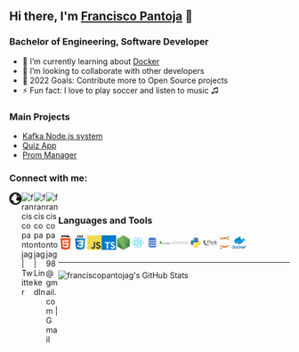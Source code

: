 ## Hi there, I'm <strong>[Francisco Pantoja](https://franciscopantojag.me/)</strong> 👋 

### Bachelor of Engineering, Software Developer

- 🌱 I’m currently learning about [Docker](https://www.docker.com/) 
- 👯 I’m looking to collaborate with other developers
- 🥅 2022 Goals: Contribute more to Open Source projects
- ⚡ Fun fact: I love to play soccer and listen to music ♫

### Main Projects
 - [Kafka Node.js system](https://github.com/franciscopantojag/kafka-nodejs)
 - [Quiz App](https://github.com/franciscopantojag/quiz-app)
 - [Prom Manager](https://github.com/franciscopantojag/prom_manager)

### Connect with me:

[<img align="left" sty alt="franciscopantojag.me" width="22px" src="https://raw.githubusercontent.com/iconic/open-iconic/master/svg/globe.svg" />][website]
[<img align="left" alt="franciscopantojag | Twitter" width="22px" src="https://cdn.jsdelivr.net/npm/simple-icons@v3/icons/twitter.svg" />][twitter]
[<img align="left" alt="franciscopantojag | LinkedIn" width="22px" src="https://cdn.jsdelivr.net/npm/simple-icons@v3/icons/linkedin.svg" />][linkedin]
[<img align="left" style="filter: invert(0)" alt="franciscopantojag98@gmail.com | Gmail" width="22px" src="https://simpleicons.org/icons/gmail.svg" />][email]

<br />

### Languages and Tools

<img align="left" alt="HTML5" width="26px" src="https://raw.githubusercontent.com/github/explore/80688e429a7d4ef2fca1e82350fe8e3517d3494d/topics/html/html.png" />
<img align="left" alt="CSS3" width="26px" src="https://raw.githubusercontent.com/github/explore/80688e429a7d4ef2fca1e82350fe8e3517d3494d/topics/css/css.png" />
<img align="left" alt="JavaScript" width="26px" src="https://raw.githubusercontent.com/github/explore/80688e429a7d4ef2fca1e82350fe8e3517d3494d/topics/javascript/javascript.png" />
<img align="left" alt="TypeScript" width="26px" src="https://raw.githubusercontent.com/github/explore/80688e429a7d4ef2fca1e82350fe8e3517d3494d/topics/typescript/typescript.png" />
<img align="left" alt="Node.js" width="26px" src="https://raw.githubusercontent.com/github/explore/80688e429a7d4ef2fca1e82350fe8e3517d3494d/topics/nodejs/nodejs.png" />
<img align="left" alt="React" width="26px" src="https://raw.githubusercontent.com/github/explore/80688e429a7d4ef2fca1e82350fe8e3517d3494d/topics/react/react.png" />
<img align="left" alt="SQL" width="26px" src="https://raw.githubusercontent.com/github/explore/80688e429a7d4ef2fca1e82350fe8e3517d3494d/topics/sql/sql.png" />
<img align="left" alt="MongoDB" width="26px" src="https://raw.githubusercontent.com/github/explore/80688e429a7d4ef2fca1e82350fe8e3517d3494d/topics/mongodb/mongodb.png" />
<img align="left" alt="Express" width="26px" src="https://raw.githubusercontent.com/github/explore/80688e429a7d4ef2fca1e82350fe8e3517d3494d/topics/express/express.png" />
<img align="left" alt="Python" width="26px" src="https://raw.githubusercontent.com/github/explore/80688e429a7d4ef2fca1e82350fe8e3517d3494d/topics/python/python.png" />
<img align="left" alt="Flask" width="26px" src="https://raw.githubusercontent.com/github/explore/80688e429a7d4ef2fca1e82350fe8e3517d3494d/topics/flask/flask.png" />
<img align="left" alt="Jupyter notebooks" width="26px" src="https://raw.githubusercontent.com/github/explore/80688e429a7d4ef2fca1e82350fe8e3517d3494d/topics/jupyter-notebook/jupyter-notebook.png" />
<img align="left" alt="Docker" width="26px" src="https://raw.githubusercontent.com/github/explore/80688e429a7d4ef2fca1e82350fe8e3517d3494d/topics/docker/docker.png" />
<br><br>

---
<img align="left" alt="franciscopantojag's GitHub Stats" src="https://github-readme-stats.vercel.app/api?username=franciscopantojag&count_private=true&show_icons=true&hide=stars&theme=dark" />

[website]: https://franciscopantojag.me
[twitter]: https://twitter.com/_franciscopg
[linkedin]: https://linkedin.com/in/franciscopantojaguillen
[email]: mailto:franciscopantojag98@gmail.com
